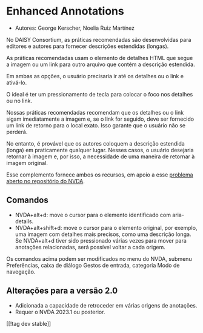 # Enhanced Annotations #

* Autores: George Kerscher, Noelia Ruiz Martínez

No DAISY Consortium, as práticas recomendadas são desenvolvidas para
editores e autores para fornecer descrições estendidas (longas).

As práticas recomendadas usam o elemento de detalhes HTML que segue a imagem
ou um link para outro arquivo que contém a descrição estendida.

Em ambas as opções, o usuário precisaria ir até os detalhes ou o link e
ativá-lo.

O ideal é ter um pressionamento de tecla para colocar o foco nos detalhes ou
no link.

Nossas práticas recomendadas recomendam que os detalhes ou o link sigam
imediatamente a imagem e, se o link for seguido, deve ser fornecido um link
de retorno para o local exato. Isso garante que o usuário não se perderá.

No entanto, é provável que os autores coloquem a descrição estendida (longa)
em praticamente qualquer lugar. Nesses casos, o usuário desejaria retornar à
imagem e, por isso, a necessidade de uma maneira de retornar à imagem
original.

Esse complemento fornece ambos os recursos, em apoio a esse [problema aberto
no repositório do NVDA][1].

## Comandos ##

* NVDA+alt+d: move o cursor para o elemento identificado com aria-details.
* NVDA+alt+shift+d: move o cursor para o elemento original, por exemplo, uma
  imagem com detalhes mais precisos, como uma descrição longa. Se NVDA+alt+d
  tiver sido pressionado várias vezes para mover para anotações
  relacionadas, será possível voltar a cada origem.

Os comandos acima podem ser modificados no menu do NVDA, submenu
Preferências, caixa de diálogo Gestos de entrada, categoria Modo de
navegação.

## Alterações para a versão 2.0 ##

* Adicionada a capacidade de retroceder em várias origens de anotações.
* Requer o NVDA 2023.1 ou posterior.

[[!tag dev stable]]

[1]: https://github.com/nvaccess/nvda/issues/13940
